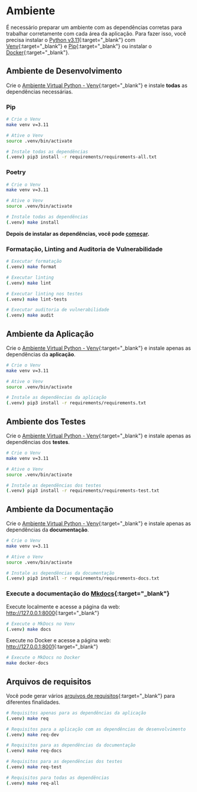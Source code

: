 # Ambiente

É necessário preparar um ambiente com as dependências corretas para trabalhar corretamente com cada área da aplicação. Para fazer isso, você precisa instalar o [Python v3.11](https://www.python.org/downloads/release/python-3117/){:target="\_blank"} com [Venv](https://docs.python.org/3/library/venv.html){:target="\_blank"} e [Pip](https://pip.pypa.io/en/stable/installation/){:target="\_blank"} ou instalar o [Docker](https://www.docker.com/){:target="\_blank"}.

## Ambiente de Desenvolvimento

Crie o [Ambiente Virtual Python - Venv](https://docs.python.org/3/library/venv.html){:target="\_blank"} e instale **todas** as dependências necessárias.

### Pip

```zsh
# Crie o Venv
make venv v=3.11

# Ative o Venv
source .venv/bin/activate

# Instale todas as dependências
(.venv) pip3 install -r requirements/requirements-all.txt
```

### Poetry

```zsh
# Crie o Venv
make venv v=3.11

# Ative o Venv
source .venv/bin/activate

# Instale todas as dependências
(.venv) make install
```

**Depois de instalar as dependências, você pode [começar](./getting-started.md).**

### Formatação, Linting and Auditoria de Vulnerabilidade

```zsh
# Executar formatação
(.venv) make format

# Executar linting
(.venv) make lint

# Executar linting nos testes
(.venv) make lint-tests

# Executar auditoria de vulnerabilidade
(.venv) make audit
```

## Ambiente da Aplicação

Crie o [Ambiente Virtual Python - Venv](https://docs.python.org/3/library/venv.html){:target="\_blank"} e instale apenas as dependências da **aplicação**.

```zsh
# Crie o Venv
make venv v=3.11

# Ative o Venv
source .venv/bin/activate

# Instale as dependências da aplicação
(.venv) pip3 install -r requirements/requirements.txt
```

## Ambiente dos Testes

Crie o [Ambiente Virtual Python - Venv](https://docs.python.org/3/library/venv.html){:target="\_blank"} e instale apenas as dependências dos **testes**.

```zsh
# Crie o Venv
make venv v=3.11

# Ative o Venv
source .venv/bin/activate

# Instale as dependências dos testes
(.venv) pip3 install -r requirements/requirements-test.txt
```

## Ambiente da Documentação

Crie o [Ambiente Virtual Python - Venv](https://docs.python.org/3/library/venv.html){:target="\_blank"} e instale apenas as dependências da **documentação**.

```zsh
# Crie o Venv
make venv v=3.11

# Ative o Venv
source .venv/bin/activate

# Instale as dependências da documentação
(.venv) pip3 install -r requirements/requirements-docs.txt
```

### Execute a documentação do [Mkdocs](https://www.mkdocs.org/){:target="\_blank"}

Execute localmente e acesse a página da web: <http://127.0.0.1:8000>{:target="\_blank"}

```zsh
# Execute o MkDocs no Venv
(.venv) make docs
```

Execute no Docker e acesse a página web: <http://127.0.0.1:8001>{:target="\_blank"}

```zsh
# Execute o MkDocs no Docker
make docker-docs
```

## Arquivos de requisitos

Você pode gerar vários [arquivos de requisitos](https://pip.pypa.io/en/stable/reference/requirements-file-format/){:target="\_blank"} para diferentes finalidades.

```zsh
# Requisitos apenas para as dependências da aplicação
(.venv) make req

# Requisitos para a aplicação com as dependências de desenvolvimento
(.venv) make req-dev

# Requisitos para as dependências da documentação
(.venv) make req-docs

# Requisitos para as dependências dos testes
(.venv) make req-test

# Requisitos para todas as dependências
(.venv) make req-all
```
